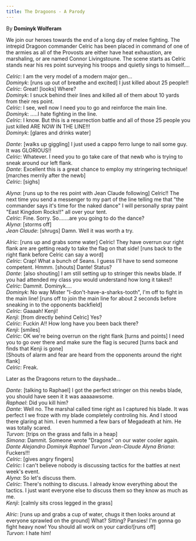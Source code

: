 ```yaml
---
title: The Dragoons - A Parody
---
```


By **Dominyk Wolferam**

We join our heroes towards the end of a long day of melee fighting. The intrepid Dragoon commander Celric has been placed in command of one of the armies as all of the Provosts are either have heat exhaustion, are marshaling, or are named Connor Livingstoune. The scene starts as Celric stands near his res point surveying his troops and quietly sings to himself....

*Celric*:  I am the very model of a modern major gen...<br>
*Dominyk*:  [runs up out of breathe and excited] I just killed about 25 people!!<br>
*Celric*:  Great! [looks] Where?<br>
*Dominyk*:  I snuck behind their lines and killed all of them about 10 yards from their res point.<br>
*Celric*:  I see, well now I need you to go and reinforce the main line.<br>
*Dominyk*: .....I hate fighting in the line.<br>
*Celric*:  I know. But this is a resurrection battle and all of those 25 people you just killed ARE NOW IN THE LINE!!!<br>
*Dominyk*: [glares and drinks water]<br>

*Dante*:  [walks up giggling] I just used a cappo ferro lunge to nail some guy. It was GLORIOUS!!<br>
*Celric*:  Whatever. I need you to go take care of that newb who is trying to sneak around our left flank.<br>
*Dante*:  Excellent this is a great chance to employ my stringering technique! [marches merrily after the newb]<br>
*Celric*:  [sighs]<br>

*Alyna*:  [runs up to the res point with Jean Claude following] Celric!! The next time you send a messenger to my part of the line telling me that "the commander says it's time for the naked dance" I will personally spray paint "East Kingdom Rocks!!" all over your tent.<br>
*Celric*: Fine. Sorry. So.......are you going to do the dance?<br>
*Alyna*: [storms off]<br>
*Jean Claude*: [shrugs] Damn. Well it was worth a try.<br>

*Alric*: [runs up and grabs some water] Celric! They have overrun our right flank are are getting ready to take the flag on that side! [runs back to the right flank before Celric can say a word]<br>
*Celric*:  Crap! What a bunch of Seans. I guess I'll have to send someone competent. Hmmm. [shouts] Dante! Status?<br>
*Dante*:  [also shouting] I am still setting up to stringer this newbs blade. If you had attended my class you would understand how long it takes!!<br>
*Celric*:  Dammit. Dominyk....<br>
*Dominyk*:  No way Mister "I-don't-have-a-sharks-tooth", I'm off to fight in the main line! [runs off to join the main line for about 2 seconds before sneaking in to the opponents backfield]<br>
*Celric*:  Gaaaah! Kenji!<br>
*Kenji*:  [from directly behind Celric] Yes?<br>
*Celric*:  Fuckin A!! How long have you been back there?<br>
*Kenji*:  [smiles]<br>
*Celric*:  OK we're being overrun on the right flank [turns and points] I need you to go over there and make sure the flag is secured [turns back and finds that Kenji is gone]<br>
[Shouts of alarm and fear are heard from the opponents around the right flank]<br>
*Celric*:  Freak.<br>

Later as the Dragoons return to the dayshade...<br>

*Dante*: [talking to Raphael] I got the perfect stringer on this newbs blade, you should have seen it it was aaaaawsome.<br>
*Raphael*: Did you kill him?<br>
*Dante*:  Well no. The marshal called time right as I captured his blade. It was perfect I we froze with my blade completely controling his. And I stood there glaring at him. I even hummed a few bars of Megadeath at him. He was totally scared.<br>
*Turvon*: [trips on the grass and falls in a heap]<br>
*Simona*:  Dammit. Someone wrote "Dragons" on our water cooler again.<br>
*Dante Alejandro Dominyk Raphael Turvon Jean-Claude Alyna Briana*:  Fuckers!!!<br>
*Celric*: [gives angry fingers]<br>
*Celric*:  I can't believe nobody is discussing tactics for the battles at next week's event.<br>
*Alyna*:  So let's discuss them.<br>
*Celric*:  There's nothing to discuss. I already know everything about the tactics. I just want everyone else to discuss them so they know as much as me.<br>
*Kenji*: [calmly sits cross legged in the grass]<br>

*Alric*: [runs up and grabs a cup of water, chugs it then looks around at everyone sprawled on the ground] What? Sitting? Pansies! I'm gonna go fight heavy now! You should all work on your cardio![runs off]<br>
*Turvon*:  I hate him!<br>
